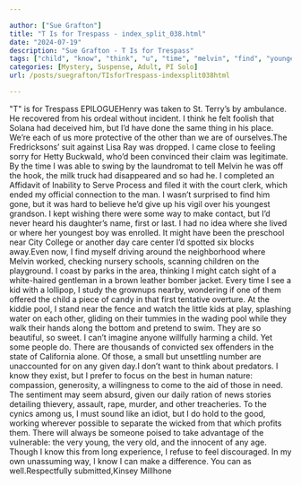 ```yaml
---

author: ["Sue Grafton"]
title: "T Is for Trespass - index_split_038.html"
date: "2024-07-19"
description: "Sue Grafton - T Is for Trespass"
tags: ["child", "know", "think", "u", "time", "melvin", "find", "youngest", "way", "make", "first", "might", "near", "kid", "pool", "given", "trespass", "epiloguehenry", "taken", "terry", "ambulance", "recovered", "ordeal", "without", "incident"]
categories: [Mystery, Suspense, Adult, PI Solo]
url: /posts/suegrafton/TIsforTrespass-indexsplit038html

---
```



"T" is for Trespass
EPILOGUEHenry was taken to St. Terry’s by ambulance. He recovered from his ordeal without incident. I think he felt foolish that Solana had deceived him, but I’d have done the same thing in his place. We’re each of us more protective of the other than we are of ourselves.The Fredricksons’ suit against Lisa Ray was dropped. I came close to feeling sorry for Hetty Buckwald, who’d been convinced their claim was legitimate. By the time I was able to swing by the laundromat to tell Melvin he was off the hook, the milk truck had disappeared and so had he. I completed an Affidavit of Inability to Serve Process and filed it with the court clerk, which ended my official connection to the man. I wasn’t surprised to find him gone, but it was hard to believe he’d give up his vigil over his youngest grandson. I kept wishing there were some way to make contact, but I’d never heard his daughter’s name, first or last. I had no idea where she lived or where her youngest boy was enrolled. It might have been the preschool near City College or another day care center I’d spotted six blocks away.Even now, I find myself driving around the neighborhood where Melvin worked, checking nursery schools, scanning children on the playground. I coast by parks in the area, thinking I might catch sight of a white-haired gentleman in a brown leather bomber jacket. Every time I see a kid with a lollipop, I study the grownups nearby, wondering if one of them offered the child a piece of candy in that first tentative overture. At the kiddie pool, I stand near the fence and watch the little kids at play, splashing water on each other, gliding on their tummies in the wading pool while they walk their hands along the bottom and pretend to swim. They are so beautiful, so sweet. I can’t imagine anyone willfully harming a child. Yet some people do. There are thousands of convicted sex offenders in the state of California alone. Of those, a small but unsettling number are unaccounted for on any given day.I don’t want to think about predators. I know they exist, but I prefer to focus on the best in human nature: compassion, generosity, a willingness to come to the aid of those in need. The sentiment may seem absurd, given our daily ration of news stories detailing thievery, assault, rape, murder, and other treacheries. To the cynics among us, I must sound like an idiot, but I do hold to the good, working wherever possible to separate the wicked from that which profits them. There will always be someone poised to take advantage of the vulnerable: the very young, the very old, and the innocent of any age. Though I know this from long experience, I refuse to feel discouraged. In my own unassuming way, I know I can make a difference. You can as well.Respectfully submitted,Kinsey Millhone
